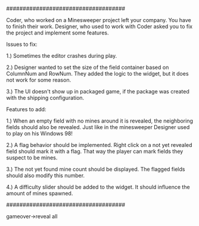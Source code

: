 ####################################

Coder, who worked on a Minesweeper project left your company. You have to finish their work.
Designer, who used to work with Coder asked you to fix the project and implement some features.

Issues to fix:

1.) Sometimes the editor crashes during play.

2.) Designer wanted to set the size of the field container based on ColumnNum and RowNum. They added the logic to the widget, but it does not work for some reason.

3.) The UI doesn't show up in packaged game, if the package was created with the shipping configuration.

Features to add:

1.) When an empty field with no mines around it is revealed, the neighboring fields should also be revealed. Just like in the minesweeper Designer used to play on his Windows 98!

2.) A flag behavior should be implemented. Right click on a not yet revealed field should mark it with a flag. That way the player can mark fields they suspect to be mines.

3.) The not yet found mine count should be displayed. The flagged fields should also modify this number.

4.) A difficulty slider should be added to the widget. It should influence the amount of mines spawned.

####################################

gameover->reveal all
